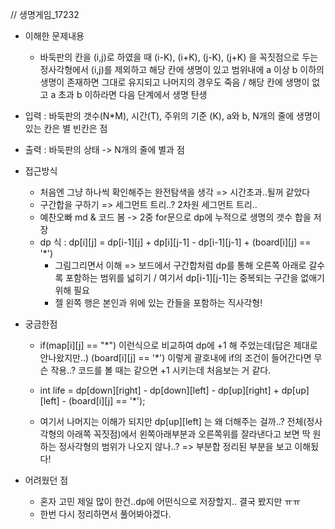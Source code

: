 // 생명게임_17232

- 이해한 문제내용
	- 바둑판의 칸을 (i,j)로 하였을 때 (i-K), (i+K), (j-K), (j+K) 을 꼭짓점으로 두는 정사각형에서 (i,j)를 제외하고 해당 칸에 생명이 있고 범위내에 a 이상 b 이하의 생명이 존재하면 그대로 유지되고 나머지의 경우도 죽음 / 해당 칸에 생명이 없고 a 초과 b 이하라면 다음 단계에서 생명 탄생

- 입력 : 바둑판의 갯수(N*M), 시간(T), 주위의 기준 (K), a와 b, N개의 줄에 생명이 있는 칸은 별 빈칸은 점
- 출력 : 바둑판의 상태 -> N개의 줄에 별과 점


- 접근방식
	- 처음엔 그냥 하나씩 확인해주는 완전탐색을 생각 => 시간초과..될꺼 같았다
	- 구간합을 구하기 => 세그먼트 트리..? 2차원 세그먼트 트리.. 
	- 예찬오빠 md & 코드 봄 -> 2중 for문으로 dp에 누적으로 생명의 갯수 합을 저장
	- dp 식 : dp[i][j] = dp[i-1][j] + dp[i][j-1] - dp[i-1][j-1] + (board[i][j] == '*')
		- 그림그리면서 이해 => 보드에서 구간합처럼 dp를 통해 오른쪽 아래로 갈수록 포함하는 범위를 넓히기 / 여기서 dp[i-1][j-1]는 중복되는 구간을 없애기 위해 필요 
		- 젤 왼쪽 행은 본인과 위에 있는 칸들을 포함하는 직사각형! 

- 궁금한점
	- if(map[i][j] == "*") 이런식으로 비교하여 dp에 +1 해 주었는데(답은 제대로 안나왔지만..) (board[i][j] == '\*') 이렇게 괄호내에 if의 조건이 들어간다면 무슨 작용..? 코드를 볼 때는 같으면 +1 시키는데 처음보는 거 같다.
	
	- int life = dp[down][right] - dp[down][left] - dp[up][right] + dp[up][left] - (board[i][j] == '*');
	- 여기서 나머지는 이해가 되지만 dp[up][left] 는 왜 더해주는 걸까..? 전체(정사각형의 아래쪽 꼭짓점)에서 왼쪽아래부분과 오른쪽위를 잘라낸다고 보면 딱 원하는 정사각형의 범위가 나오지 않나..?  => 부분합 정리된 부분을 보고 이해됬다!
	
- 어려웠던 점
	- 혼자 고민 제일 많이 한건..dp에 어떤식으로 저장할지.. 결국 봤지만 ㅠㅠ
	- 한번 다시 정리하면서 풀어봐야겠다.
